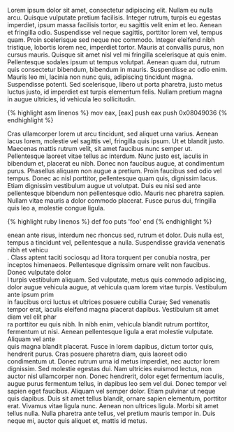 
Lorem ipsum dolor sit amet, consectetur adipiscing elit. Nullam eu nulla arcu. Quisque vulputate pretium facilisis. Integer rutrum, turpis eu egestas imperdiet, ipsum massa facilisis tortor, eu sagittis velit enim et leo. Aenean et fringilla odio. Suspendisse vel neque sagittis, porttitor lorem vel, tempus quam. Proin scelerisque sed neque nec commodo. Integer eleifend nibh tristique, lobortis lorem nec, imperdiet tortor. Mauris at convallis purus, non cursus mauris. Quisque sit amet nisl vel mi fringilla scelerisque at quis enim. Pellentesque sodales ipsum ut tempus volutpat. Aenean quam dui, rutrum quis consectetur bibendum, bibendum in mauris. Suspendisse ac odio enim. Mauris leo mi, lacinia non nunc quis, adipiscing tincidunt magna. Suspendisse potenti. Sed scelerisque, libero ut porta pharetra, justo metus luctus justo, id imperdiet est turpis elementum felis. Nullam pretium magna in augue ultricies, id vehicula leo sollicitudin.

{% highlight asm linenos %}
mov eax, [eax]
push eax
push 0x08049036
{% endhighlight %}

Cras ullamcorper lorem ut arcu tincidunt, sed aliquet urna varius. Aenean lacus lorem, molestie vel sagittis vel, fringilla quis ipsum. Ut et blandit justo. Maecenas mattis rutrum velit, sit amet faucibus nunc semper ut. Pellentesque laoreet vitae tellus ac interdum. Nunc justo est, iaculis in bibendum et, placerat eu nibh. Donec non faucibus augue, at condimentum purus. Phasellus aliquam non augue a pretium. Proin faucibus sed odio vel tempus. Donec ac nisl porttitor, pellentesque quam quis, dignissim lacus. Etiam dignissim vestibulum augue ut volutpat. Duis eu nisi sed ante pellentesque bibendum non pellentesque odio. Mauris nec pharetra sapien. Nullam vitae mauris a dolor commodo placerat. Fusce purus dui, fringilla quis leo a, molestie congue ligula.

{% highlight ruby linenos %}
def foo
    puts 'foo'
end
{% endhighlight %}

enean ante risus, interdum nec rhoncus sed, rutrum et dolor. Duis nulla est, tempus a tincidunt vel, pellentesque a nulla. Suspendisse gravida venenatis nibh et vehicu\
. Class aptent taciti sociosqu ad litora torquent per conubia nostra, per inceptos himenaeos. Pellentesque dignissim ornare velit non faucibus. Donec vulputate dolor \
l turpis vestibulum aliquam. Sed vulputate, metus quis commodo adipiscing, dolor augue vehicula augue, at vehicula quam lorem vitae turpis. Vestibulum ante ipsum prim\
 in faucibus orci luctus et ultrices posuere cubilia Curae; Sed venenatis tempor erat, iaculis eleifend magna placerat dapibus. Vestibulum sit amet diam vel elit phar\
ra porttitor eu quis nibh. In nibh enim, vehicula blandit rutrum porttitor, fermentum ut nisi. Aenean pellentesque ligula a erat molestie vulputate. Aliquam vel ante \
quis magna blandit placerat. Fusce in lorem dapibus, dictum tortor quis, hendrerit purus. Cras posuere pharetra diam, quis laoreet odio condimentum ut. Donec rutrum urna id metus imperdiet, nec auctor lorem dignissim.
Sed molestie egestas dui. Nam ultricies euismod lectus, non auctor nisl ullamcorper non. Donec hendrerit, dolor eget fermentum iaculis, augue purus fermentum tellus, in dapibus leo sem vel dui. Donec tempor vel sapien eget faucibus. Aliquam vel semper dolor. Etiam pulvinar ut neque quis dapibus. Duis sit amet tellus blandit, ornare sapien elementum, porttitor erat. Vivamus vitae ligula nunc. Aenean non ultrices ligula. Morbi sit amet tellus nulla. Nulla pharetra ante tellus, vel pretium mauris tempor in. Duis neque mi, auctor quis aliquet et, mattis id metus.